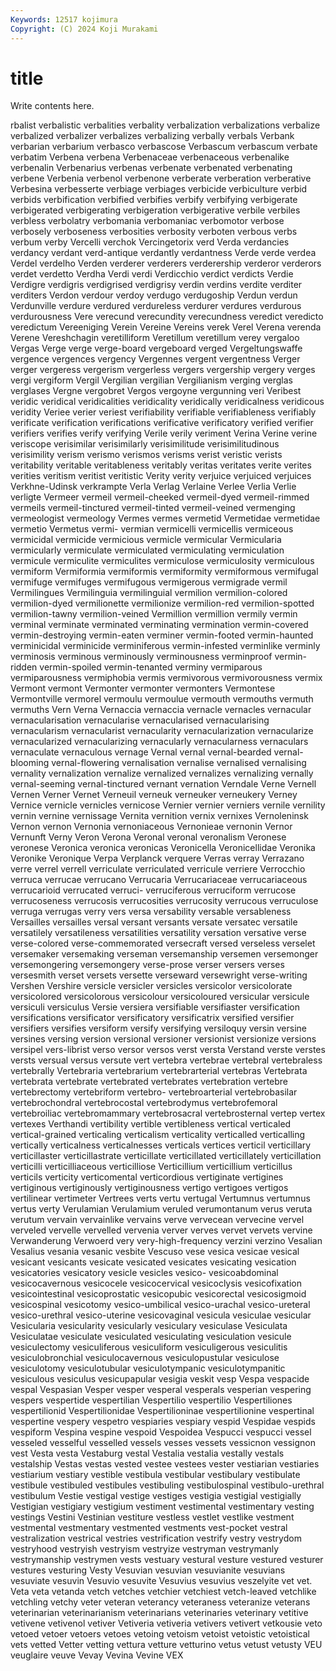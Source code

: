 ```yaml
---
Keywords: 12517 kojimura
Copyright: (C) 2024 Koji Murakami
---
```


# title

Write contents here.



rbalist verbalistic verbalities verbality verbalization verbalizations verbalize verbalized verbalizer
verbalizes verbalizing verbally verbals Verbank verbarian verbarium verbasco verbascose Verbascum
verbascum verbate verbatim Verbena verbena Verbenaceae verbenaceous verbenalike verbenalin Verbenarius
verbenas verbenate verbenated verbenating verbene Verbenia verbenol verbenone verberate verberation
verberative Verbesina verbesserte verbiage verbiages verbicide verbiculture verbid verbids verbification
verbified verbifies verbify verbifying verbigerate verbigerated verbigerating verbigeration verbigerative verbile
verbiles verbless verbolatry verbomania verbomaniac verbomotor verbose verbosely verboseness verbosities
verbosity verboten verbous verbs verbum verby Vercelli verchok Vercingetorix verd
Verda verdancies verdancy verdant verd-antique verdantly verdantness Verde verde verdea
Verdel verdelho Verden verderer verderers verderership verderor verderors verdet verdetto
Verdha Verdi verdi Verdicchio verdict verdicts Verdie Verdigre verdigris verdigrised
verdigrisy verdin verdins verdite verditer verditers Verdon verdour verdoy verdugo
verdugoship Verdun verdun Verdunville verdure verdured verdureless verdurer verdures verdurous
verdurousness Vere verecund verecundity verecundness veredict veredicto veredictum Vereeniging Verein
Vereine Vereins verek Verel Verena verenda Verene Vereshchagin veretilliform Veretillum
veretillum verey vergaloo Vergas Verge verge verge-board vergeboard verged Vergeltungswaffe
vergence vergences vergency Vergennes vergent vergentness Verger verger vergeress vergerism
vergerless vergers vergership vergery verges vergi vergiform Vergil Vergilian vergilian
Vergilianism verging verglas verglases Vergne vergobret Vergos vergoyne vergunning veri
Veribest veridic veridical veridicalities veridicality veridically veridicalness veridicous veridity Veriee
verier veriest verifiability verifiable verifiableness verifiably verificate verification verifications verificative
verificatory verified verifier verifiers verifies verify verifying Verile verily veriment
Verina Verine verine veriscope verisimilar verisimilarly verisimilitude verisimilitudinous verisimility verism
verismo verismos verisms verist veristic verists veritability veritable veritableness veritably
veritas veritates verite verites verities veritism veritist veritistic Verity verity
verjuice verjuiced verjuices Verkhne-Udinsk verkrampte Verla Verlag Verlaine Verlee Verlia
Verlie verligte Vermeer vermeil vermeil-cheeked vermeil-dyed vermeil-rimmed vermeils vermeil-tinctured vermeil-tinted
vermeil-veined vermenging vermeologist vermeology Vermes vermes vermetid Vermetidae vermetidae vermetio
Vermetus vermi- vermian vermicelli vermicellis vermiceous vermicidal vermicide vermicious vermicle
vermicular Vermicularia vermicularly vermiculate vermiculated vermiculating vermiculation vermicule vermiculite vermiculites
vermiculose vermiculosity vermiculous vermiform Vermiformia vermiformis vermiformity vermiformous vermifugal vermifuge
vermifuges vermifugous vermigerous vermigrade vermil Vermilingues Vermilinguia vermilinguial vermilion vermilion-colored
vermilion-dyed vermilionette vermilionize vermilion-red vermilion-spotted vermilion-tawny vermilion-veined Vermillion vermillion vermily
vermin verminal verminate verminated verminating vermination vermin-covered vermin-destroying vermin-eaten verminer
vermin-footed vermin-haunted verminicidal verminicide verminiferous vermin-infested verminlike verminly verminosis verminous
verminously verminousness verminproof vermin-ridden vermin-spoiled vermin-tenanted verminy vermiparous vermiparousness vermiphobia
vermis vermivorous vermivorousness vermix Vermont vermont Vermonter vermonter vermonters Vermontese
Vermontville vermorel vermoulu vermoulue vermouth vermouths vermuth vermuths Vern Verna
Vernaccia vernaccia vernacle vernacles vernacular vernacularisation vernacularise vernacularised vernacularising vernacularism
vernacularist vernacularity vernacularization vernacularize vernacularized vernacularizing vernacularly vernacularness vernaculars vernaculate
vernaculous vernage Vernal vernal vernal-bearded vernal-blooming vernal-flowering vernalisation vernalise vernalised
vernalising vernality vernalization vernalize vernalized vernalizes vernalizing vernally vernal-seeming vernal-tinctured
vernant vernation Verndale Verne Vernell Vernen Verner Vernet Verneuil verneuk
verneuker verneukery Verney Vernice vernicle vernicles vernicose Vernier vernier verniers
vernile vernility vernin vernine vernissage Vernita vernition vernix vernixes Vernoleninsk
Vernon vernon Vernonia vernoniaceous Vernonieae vernonin Vernor Vernunft Verny Veron
Verona Veronal veronal veronalism Veronese veronese Veronica veronica veronicas Veronicella
Veronicellidae Veronika Veronike Veronique Verpa Verplanck verquere Verras verray Verrazano
verre verrel verrell verriculate verriculated verricule verriere Verrocchio verruca verrucae
verrucano Verrucaria Verrucariaceae verrucariaceous verrucarioid verrucated verruci- verruciferous verruciform verrucose
verrucoseness verrucosis verrucosities verrucosity verrucous verruculose verruga verrugas verry vers
versa versability versable versableness Versailles versailles versal versant versants versate
versatec versatile versatilely versatileness versatilities versatility versation versative verse verse-colored
verse-commemorated versecraft versed verseless verselet versemaker versemaking verseman versemanship versemen
versemonger versemongering versemongery verse-prose verser versers verses versesmith verset versets
versette verseward versewright verse-writing Vershen Vershire versicle versicler versicles versicolor
versicolorate versicolored versicolorous versicolour versicoloured versicular versicule versiculi versiculus Versie
versiera versifiable versifiaster versification versifications versificator versificatory versificatrix versified versifier
versifiers versifies versiform versify versifying versiloquy versin versine versines versing
version versional versioner versionist versionize versions versipel vers-librist verso versor
versos verst versta Verstand verste verstes versts versual versus versute
vert vertebra vertebrae vertebral vertebraless vertebrally Vertebraria vertebrarium vertebrarterial vertebras
Vertebrata vertebrata vertebrate vertebrated vertebrates vertebration vertebre vertebrectomy vertebriform vertebro-
vertebroarterial vertebrobasilar vertebrochondral vertebrocostal vertebrodymus vertebrofemoral vertebroiliac vertebromammary vertebrosacral vertebrosternal
vertep vertex vertexes Verthandi vertibility vertible vertibleness vertical verticaled vertical-grained
verticaling verticalism verticality verticalled verticalling vertically verticalness verticalnesses verticals vertices
verticil verticillary verticillaster verticillastrate verticillate verticillated verticillately verticillation verticilli verticilliaceous
verticilliose Verticillium verticillium verticillus verticils verticity verticomental verticordious vertiginate vertigines
vertiginous vertiginously vertiginousness vertigo vertigoes vertigos vertilinear vertimeter Vertrees verts
vertu vertugal Vertumnus vertumnus vertus verty Verulamian Verulamium veruled verumontanum
verus veruta verutum vervain vervainlike vervains verve vervecean vervecine vervel
verveled vervelle vervelled vervenia verver verves vervet vervets vervine Verwanderung
Verwoerd very very-high-frequency verzini verzino Vesalian Vesalius vesania vesanic vesbite
Vescuso vese vesica vesicae vesical vesicant vesicants vesicate vesicated vesicates
vesicating vesication vesicatories vesicatory vesicle vesicles vesico- vesicoabdominal vesicocavernous vesicocele
vesicocervical vesicoclysis vesicofixation vesicointestinal vesicoprostatic vesicopubic vesicorectal vesicosigmoid vesicospinal vesicotomy
vesico-umbilical vesico-urachal vesico-ureteral vesico-urethral vesico-uterine vesicovaginal vesicula vesiculae vesicular Vesicularia
vesicularity vesicularly vesiculary vesiculase Vesiculata Vesiculatae vesiculate vesiculated vesiculating vesiculation
vesicule vesiculectomy vesiculiferous vesiculiform vesiculigerous vesiculitis vesiculobronchial vesiculocavernous vesiculopustular vesiculose
vesiculotomy vesiculotubular vesiculotympanic vesiculotympanitic vesiculous vesiculus vesicupapular vesigia veskit vesp
Vespa vespacide vespal Vespasian Vesper vesper vesperal vesperals vesperian vespering
vespers vespertide vespertilian Vespertilio vespertilio Vespertiliones vespertilionid Vespertilionidae Vespertilioninae vespertilionine
vespertinal vespertine vespery vespetro vespiaries vespiary vespid Vespidae vespids vespiform
Vespina vespine vespoid Vespoidea Vespucci vespucci vessel vesseled vesselful vesselled
vessels vesses vessets vessicnon vessignon vest Vesta vesta Vestaburg vestal
Vestalia vestalia vestally vestals vestalship Vestas vestas vested vestee vestees
vester vestiarian vestiaries vestiarium vestiary vestible vestibula vestibular vestibulary vestibulate
vestibule vestibuled vestibules vestibuling vestibulospinal vestibulo-urethral vestibulum Vestie vestigal vestige
vestiges vestigia vestigial vestigially Vestigian vestigiary vestigium vestiment vestimental vestimentary
vesting vestings Vestini Vestinian vestiture vestless vestlet vestlike vestment vestmental
vestmentary vestmented vestments vest-pocket vestral vestralization vestrical vestries vestrification vestrify
vestry vestrydom vestryhood vestryish vestryism vestryize vestryman vestrymanly vestrymanship vestrymen
vests vestuary vestural vesture vestured vesturer vestures vesturing Vesty Vesuvian
vesuvian vesuvianite vesuvians vesuviate vesuvin Vesuvio vesuvite Vesuvius vesuvius veszelyite
vet vet. Veta veta vetanda vetch vetches vetchier vetchiest vetch-leaved
vetchlike vetchling vetchy veter veteran veterancy veteraness veteranize veterans veterinarian
veterinarianism veterinarians veterinaries veterinary vetitive vetivene vetivenol vetiver Vetiveria vetiveria
vetivers vetivert vetkousie veto vetoed vetoer vetoers vetoes vetoing vetoism
vetoist vetoistic vetoistical vets vetted Vetter vetting vettura vetture vetturino
vetus vetust vetusty VEU veuglaire veuve Vevay Vevina Vevine VEX
